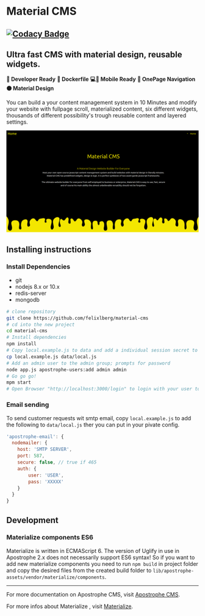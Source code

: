 # Material CMS

[![Codacy Badge](https://api.codacy.com/project/badge/Grade/c0434c9aea0f469db3b19c3476dc18f6)](https://www.codacy.com/app/felixlberg/fullpage-cms?utm_source=github.com&amp;utm_medium=referral&amp;utm_content=felixlberg/fullpage-cms&amp;utm_campaign=Badge_Grade)
----

## Ultra fast CMS with material design, reusable widgets.

**🧠 Developer Ready**
**🐳 Dockerfile**
**💻📲 Mobile Ready**
**🔖 OnePage Navigation**
**⚫️ Material Design**

You can build a your content management system in 10 Minutes and modify your website with fullpage scroll, materialized content, six different widgets, thousands of different possibility's trough reusable content and layered settings.

![Screenshot](screenshot.png)

## Installing instructions

### Install Dependencies
- git
- nodejs 8.x or 10.x
- redis-server
- mongodb

````bash
# clone repository
git clone https://github.com/felixlberg/material-cms
# cd into the new project
cd material-cms
# Install dependencies
npm install
# Copy local.example.js to data and add a individual session secret to be able to login
cp local.example.js data/local.js
# Add an admin user to the admin group; prompts for password
node app.js apostrophe-users:add admin admin
# Go go go!
mpm start
# Open Browser "http://localhost:3000/login" to login with your user to add content
````

### Email sending

To send customer requests wit smtp email, copy `local.example.js` to add the following to `data/local.js` ther you can put in your pivate config.

````javascript
'apostrophe-email': {
  nodemailer: {
    host: 'SMTP SERVER',
    port: 587,
    secure: false, // true if 465
    auth: {
        user: 'USER',
        pass: 'XXXXX'
    }
  }
}
````

## Development

### Materialize components ES6

Materialize is written in ECMAScript 6. The version of Uglify in use in Apostrophe 2.x does not necessarily support ES6 syntax! So if you want to add new materialize components you need to run `npm build` in project folder and copy the desired files from the created build folder to `lib/apostrophe-assets/vendor/materialize/components`.

----

For more documentation on Apostrophe CMS, visit [Apostrophe CMS](http://apostrophecms.com).

For more infos about Materialize , visit [Materialize](https://materializecss.com/).
